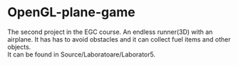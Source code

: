 # OpenGL-plane-game
The second project in the EGC course. An endless runner(3D) with an airplane. It has has to avoid obstacles and it can collect fuel items and other objects.  
It can be found in Source/Laboratoare/Laborator5.

